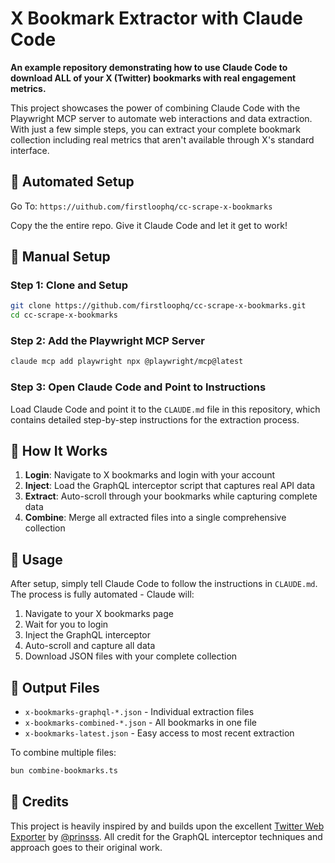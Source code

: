 # X Bookmark Extractor with Claude Code

**An example repository demonstrating how to use Claude Code to download ALL of your X (Twitter) bookmarks with real engagement metrics.**

This project showcases the power of combining Claude Code with the Playwright MCP server to automate web interactions and data extraction. With just a few simple steps, you can extract your complete bookmark collection including real metrics that aren't available through X's standard interface.

## 🤖 Automated Setup
Go To:
`https://uithub.com/firstloophq/cc-scrape-x-bookmarks`

Copy the the entire repo. Give it Claude Code and let it get to work!


## 🚀 Manual Setup

### Step 1: Clone and Setup

```bash
git clone https://github.com/firstloophq/cc-scrape-x-bookmarks.git
cd cc-scrape-x-bookmarks
```

### Step 2: Add the Playwright MCP Server

```bash
claude mcp add playwright npx @playwright/mcp@latest
```

### Step 3: Open Claude Code and Point to Instructions

Load Claude Code and point it to the `CLAUDE.md` file in this repository, which contains detailed step-by-step instructions for the extraction process.

## 🎯 How It Works

1. **Login**: Navigate to X bookmarks and login with your account
2. **Inject**: Load the GraphQL interceptor script that captures real API data
3. **Extract**: Auto-scroll through your bookmarks while capturing complete data
4. **Combine**: Merge all extracted files into a single comprehensive collection



## 🔧 Usage

After setup, simply tell Claude Code to follow the instructions in `CLAUDE.md`. The process is fully automated - Claude will:

1. Navigate to your X bookmarks page
2. Wait for you to login
3. Inject the GraphQL interceptor
4. Auto-scroll and capture all data
5. Download JSON files with your complete collection

## 📁 Output Files

- `x-bookmarks-graphql-*.json` - Individual extraction files
- `x-bookmarks-combined-*.json` - All bookmarks in one file  
- `x-bookmarks-latest.json` - Easy access to most recent extraction

To combine multiple files:
```bash
bun combine-bookmarks.ts
```

## 🙏 Credits

This project is heavily inspired by and builds upon the excellent [Twitter Web Exporter](https://github.com/prinsss/twitter-web-exporter) by [@prinsss](https://github.com/prinsss). All credit for the GraphQL interceptor techniques and approach goes to their original work.
